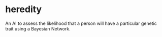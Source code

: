 # heredity
An AI to assess the likelihood that a person will have a particular genetic trait using a Bayesian Network.

